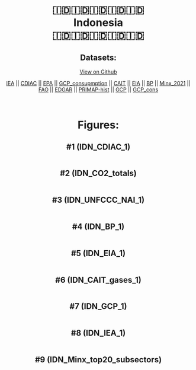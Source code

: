 
<center>
<h1 align="center">
🇮🇩🇮🇩🇮🇩🇮🇩🇮🇩
<br>
Indonesia
<br>
🇮🇩🇮🇩🇮🇩🇮🇩🇮🇩
</h1>
<h2>Datasets:</h2>
<p><a href="https://github.com/dquintani/GreenhouseData/tree/master/country_data/IDN_Indonesia/data">View on Github</a>
<br></p><p><a href="data/IDN_IEA.csv">IEA</a> || <a href="data/IDN_CDIAC.csv">CDIAC</a> || <a href="data/IDN_EPA.csv">EPA</a> || <a href="data/IDN_GCP_consupmption.csv">GCP_consupmption</a> || <a href="data/IDN_CAIT.csv">CAIT</a> || <a href="data/IDN_EIA.csv">EIA</a> || <a href="data/IDN_BP.csv">BP</a> || <a href="data/IDN_Minx_2021.csv">Minx_2021</a> || <a href="data/IDN_FAO.csv">FAO</a> || <a href="data/IDN_EDGAR.csv">EDGAR</a> || <a href="data/IDN_PRIMAP-hist.csv">PRIMAP-hist</a> || <a href="data/IDN_GCP.csv">GCP</a> || <a href="data/IDN_GCP_cons.csv">GCP_cons</a></p><p><br></p>
<h1>Figures:</h1><h2>#1 (IDN_CDIAC_1)</h2>
<p><img alt="" src="figures/IDN_CDIAC_1.png" /></p><h2>#2 (IDN_CO2_totals)</h2>
<p><img alt="" src="figures/IDN_CO2_totals.png" /></p><h2>#3 (IDN_UNFCCC_NAI_1)</h2>
<p><img alt="" src="figures/IDN_UNFCCC_NAI_1.png" /></p><h2>#4 (IDN_BP_1)</h2>
<p><img alt="" src="figures/IDN_BP_1.png" /></p><h2>#5 (IDN_EIA_1)</h2>
<p><img alt="" src="figures/IDN_EIA_1.png" /></p><h2>#6 (IDN_CAIT_gases_1)</h2>
<p><img alt="" src="figures/IDN_CAIT_gases_1.png" /></p><h2>#7 (IDN_GCP_1)</h2>
<p><img alt="" src="figures/IDN_GCP_1.png" /></p><h2>#8 (IDN_IEA_1)</h2>
<p><img alt="" src="figures/IDN_IEA_1.png" /></p><h2>#9 (IDN_Minx_top20_subsectors)</h2>
<p><img alt="" src="figures/IDN_Minx_top20_subsectors.png" /></p>